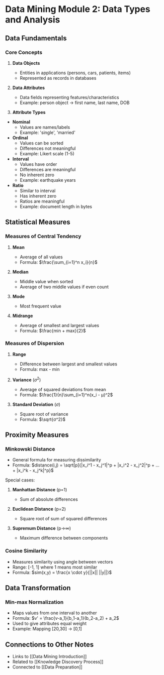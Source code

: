 # Data Mining Module 2: Data Types and Analysis

## Data Fundamentals

### Core Concepts
1. **Data Objects**
   - Entities in applications (persons, cars, patients, items)
   - Represented as records in databases
   
2. **Data Attributes**
   - Data fields representing features/characteristics
   - Example: person object → first name, last name, DOB
   
3. **Attribute Types**
- **Nominal**
  - Values are names/labels
  - Example: 'single', 'married'
- **Ordinal**
  - Values can be sorted
  - Differences not meaningful
  - Example: Likert scale (1-5)
- **Interval**
  - Values have order
  - Differences are meaningful
  - No inherent zero
  - Example: earthquake years
- **Ratio**
  - Similar to interval
  - Has inherent zero
  - Ratios are meaningful
  - Example: document length in bytes

## Statistical Measures

### Measures of Central Tendency
1. **Mean**
   - Average of all values
   - Formula: $\frac{\sum_{i=1}^n x_i}{n}$

2. **Median**
   - Middle value when sorted
   - Average of two middle values if even count

3. **Mode**
   - Most frequent value

4. **Midrange**
   - Average of smallest and largest values
   - Formula: $\frac{min + max}{2}$

### Measures of Dispersion
1. **Range**
   - Difference between largest and smallest values
   - Formula: max - min

2. **Variance** ($σ^2$)
   - Average of squared deviations from mean
   - Formula: $\frac{1}{n}\sum_{i=1}^n(x_i - μ)^2$

3. **Standard Deviation** ($σ$)
   - Square root of variance
   - Formula: $\sqrt{σ^2}$

## Proximity Measures

### Minkowski Distance
- General formula for measuring dissimilarity
- Formula: $distance(i,j) = \sqrt[p]{|x_i^1 - x_j^1|^p + |x_i^2 - x_j^2|^p + ... + |x_i^k - x_j^k|^p}$

Special cases:
1. **Manhattan Distance** (p=1)
   - Sum of absolute differences
   
2. **Euclidean Distance** (p=2)
   - Square root of sum of squared differences
   
3. **Supremum Distance** (p→∞)
   - Maximum difference between components

### Cosine Similarity
- Measures similarity using angle between vectors
- Range: [-1, 1] where 1 means most similar
- Formula: $sim(x,y) = \frac{x \cdot y}{||x|| ||y||}$

## Data Transformation

### Min-max Normalization
- Maps values from one interval to another
- Formula: $v' = \frac{v-a_1}{b_1-a_1}(b_2-a_2) + a_2$
- Used to give attributes equal weight
- Example: Mapping [20,30] → [0,1]

## Connections to Other Notes
- Links to [[Data Mining Introduction]]
- Related to [[Knowledge Discovery Process]]
- Connected to [[Data Preparation]]